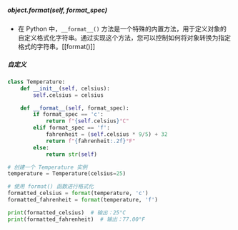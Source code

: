 ##### **object.__format__(self, format_spec)**
- 在 Python 中，`__format__()` 方法是一个特殊的内置方法，用于定义对象的自定义格式化字符串。通过实现这个方法，您可以控制如何将对象转换为指定格式的字符串。[[format()]]
##### 自定义
```python
class Temperature:
    def __init__(self, celsius):
        self.celsius = celsius

    def __format__(self, format_spec):
        if format_spec == 'c':
            return f"{self.celsius}°C"
        elif format_spec == 'f':
            fahrenheit = (self.celsius * 9/5) + 32
            return f"{fahrenheit:.2f}°F"
        else:
            return str(self)

# 创建一个 Temperature 实例
temperature = Temperature(celsius=25)

# 使用 format() 函数进行格式化
formatted_celsius = format(temperature, 'c')
formatted_fahrenheit = format(temperature, 'f')

print(formatted_celsius)  # 输出：25°C
print(formatted_fahrenheit)  # 输出：77.00°F

```